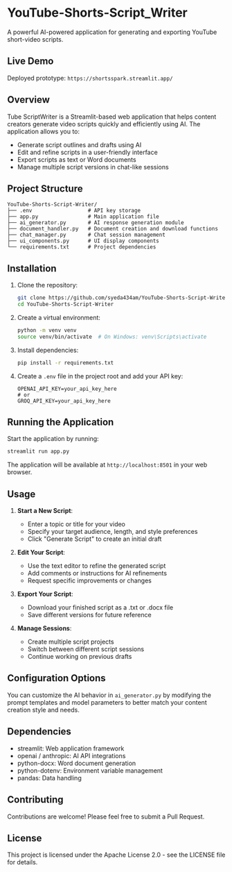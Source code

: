 # YouTube-Shorts-Script_Writer
A powerful AI-powered application for generating and exporting YouTube short-video scripts.

## Live Demo
Deployed prototype: `https://shortsspark.streamlit.app/`

## Overview

Tube ScriptWriter is a Streamlit-based web application that helps content creators generate video scripts quickly and efficiently using AI. The application allows you to:

- Generate script outlines and drafts using AI
- Edit and refine scripts in a user-friendly interface
- Export scripts as text or Word documents
- Manage multiple script versions in chat-like sessions

## Project Structure

```
YouTube-Shorts-Script-Writer/
├── .env                  # API key storage
├── app.py                # Main application file
├── ai_generator.py       # AI response generation module
├── document_handler.py   # Document creation and download functions
├── chat_manager.py       # Chat session management
├── ui_components.py      # UI display components
└── requirements.txt      # Project dependencies
```

## Installation

1. Clone the repository:
   ```bash
   git clone https://github.com/syeda434am/YouTube-Shorts-Script-Writer.git
   cd YouTube-Shorts-Script-Writer
   ```

2. Create a virtual environment:
   ```bash
   python -m venv venv
   source venv/bin/activate  # On Windows: venv\Scripts\activate
   ```

3. Install dependencies:
   ```bash
   pip install -r requirements.txt
   ```

4. Create a `.env` file in the project root and add your API key:
   ```
   OPENAI_API_KEY=your_api_key_here
   # or 
   GROQ_API_KEY=your_api_key_here
   ```

## Running the Application

Start the application by running:

```bash
streamlit run app.py
```

The application will be available at `http://localhost:8501` in your web browser.

## Usage

1. **Start a New Script**:
   - Enter a topic or title for your video
   - Specify your target audience, length, and style preferences
   - Click "Generate Script" to create an initial draft

2. **Edit Your Script**:
   - Use the text editor to refine the generated script
   - Add comments or instructions for AI refinements
   - Request specific improvements or changes

3. **Export Your Script**:
   - Download your finished script as a .txt or .docx file
   - Save different versions for future reference

4. **Manage Sessions**:
   - Create multiple script projects
   - Switch between different script sessions
   - Continue working on previous drafts

## Configuration Options

You can customize the AI behavior in `ai_generator.py` by modifying the prompt templates and model parameters to better match your content creation style and needs.

## Dependencies

- streamlit: Web application framework
- openai / anthropic: AI API integrations
- python-docx: Word document generation
- python-dotenv: Environment variable management
- pandas: Data handling

## Contributing

Contributions are welcome! Please feel free to submit a Pull Request.

## License

This project is licensed under the Apache License 2.0 - see the LICENSE file for details.
